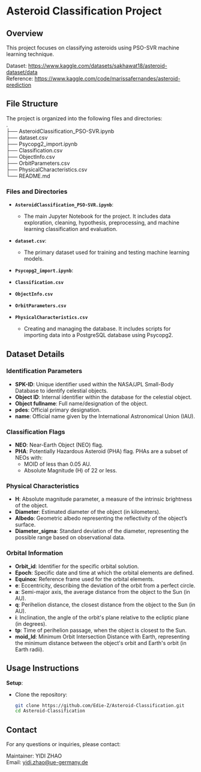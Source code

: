 # Asteroid Classification Project

## Overview

This project focuses on classifying asteroids using PSO-SVR machine learning technique.

Dataset: https://www.kaggle.com/datasets/sakhawat18/asteroid-dataset/data  
Reference: https://www.kaggle.com/code/marissafernandes/asteroid-prediction

## File Structure

The project is organized into the following files and directories:  
.  
├── AsteroidClassification_PSO-SVR.ipynb  
├── dataset.csv  
├── Psycopg2_import.ipynb  
├── Classification.csv  
├── ObjectInfo.csv  
├── OrbitParameters.csv  
├── PhysicalCharacteristics.csv  
└── README.md  

### Files and Directories

- **`AsteroidClassification_PSO-SVR.ipynb`**: 
  - The main Jupyter Notebook for the project. It includes data exploration, cleaning, hypothesis, preprocessing, and machine learning classification and evaluation.

- **`dataset.csv`**: 
  - The primary dataset used for training and testing machine learning models.

- **`Psycopg2_import.ipynb`**: 
- **`Classification.csv`**
- **`ObjectInfo.csv`**
- **`OrbitParameters.csv`**
- **`PhysicalCharacteristics.csv`**
  - Creating and managing the database. It includes scripts for importing data into a PostgreSQL database using Psycopg2.

## Dataset Details

### Identification Parameters

- **SPK-ID**: Unique identifier used within the NASA/JPL Small-Body Database to identify celestial objects.
- **Object ID**: Internal identifier within the database for the celestial object.
- **Object fullname**: Full name/designation of the object.
- **pdes**: Official primary designation.
- **name**: Official name given by the International Astronomical Union (IAU).

### Classification Flags

- **NEO**: Near-Earth Object (NEO) flag.
- **PHA**: Potentially Hazardous Asteroid (PHA) flag. PHAs are a subset of NEOs with:
  - MOID of less than 0.05 AU.
  - Absolute Magnitude (H) of 22 or less.

### Physical Characteristics

- **H**: Absolute magnitude parameter, a measure of the intrinsic brightness of the object.
- **Diameter**: Estimated diameter of the object (in kilometers).
- **Albedo**: Geometric albedo representing the reflectivity of the object’s surface.
- **Diameter_sigma**: Standard deviation of the diameter, representing the possible range based on observational data.

### Orbital Information

- **Orbit_id**: Identifier for the specific orbital solution.
- **Epoch**: Specific date and time at which the orbital elements are defined.
- **Equinox**: Reference frame used for the orbital elements.
- **e**: Eccentricity, describing the deviation of the orbit from a perfect circle.
- **a**: Semi-major axis, the average distance from the object to the Sun (in AU).
- **q**: Perihelion distance, the closest distance from the object to the Sun (in AU).
- **i**: Inclination, the angle of the orbit's plane relative to the ecliptic plane (in degrees).
- **tp**: Time of perihelion passage, when the object is closest to the Sun.
- **moid_ld**: Minimum Orbit Intersection Distance with Earth, representing the minimum distance between the object's orbit and Earth's orbit (in Earth radii).

## Usage Instructions

**Setup**:
- Clone the repository:
  ```bash
  git clone https://github.com/Edie-Z/Asteroid-Classification.git
  cd Asteroid-Classification
  ```
     
## Contact
For any questions or inquiries, please contact:

Maintainer: YIDI ZHAO  
Email: yidi.zhao@ue-germany.de
